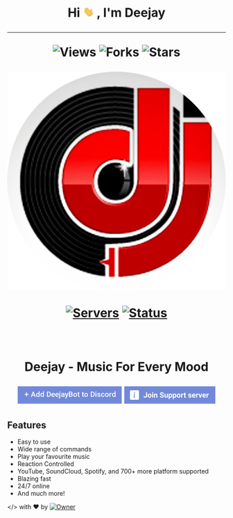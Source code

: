 <h1 align="center">Hi <img src="images/hi.gif" width="25px"> , I'm Deejay

<hr>

![Views](https://komarev.com/ghpvc/?username=deejay-bot)
![Forks](https://img.shields.io/github/forks/deejay-bot/deejay-bot?color=blue)
![Stars](https://img.shields.io/github/stars/deejay-bot/deejay-bot?color=gr)

<a href="https://deejaybot.tk" align="center">
     <img src="images/deejay-logo.png" alt="logo" />
</a>

<br>

[![Servers](https://top.gg/api/widget/servers/734590862620753970.svg)](https://top.gg/bot/734590862620753970)
[![Status](https://top.gg/api/widget/status/734590862620753970.svg?noavatar=true)](https://top.gg/bot/734590862620753970)

<br>

<p><b>Deejay - Music For Every Mood</b></p>

[![Add Deejay Bot](./images/add-to-discord.png)](https://discord.com/oauth2/authorize?client_id=734590862620753970&scope=bot&permissions=2146958847&response_type=code&redirect_uri=https%3A%2F%2Fdiscord.gg%2F4YpXu7bMf9)
[![Deejay Bot Support Server](./images/join-support-server.png)](https://discord.gg/4YpXu7bMf9)

## Features

- Easy to use
- Wide range of commands
- Play your favourite music
- Reaction Controlled
- YouTube, SoundCloud, Spotify, and 700+ more platform supported
- Blazing fast
- 24/7 online
- And much more!

</> with ❤️ by [![Owner](https://top.gg/api/widget/owner/734590862620753970.svg?noavatar=true)](https://github.com/l0ser8228)
